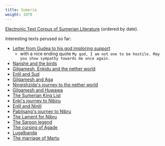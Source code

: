 ```yaml
---
title: Sumeria
weight: 1070
---
```


[Electronic Text Corpus of Sumerian Literature](https://etcsl.orinst.ox.ac.uk/datelist.htm) (ordered by date).

Interesting texts perused so far:

* [Letter from Gudea to his god imploring support](https://etcsl.orinst.ox.ac.uk/section3/tr3320.htm)
	* with a nice ending quote `My god, I am not one to be hostile. May you show sympathy towards me once again.`
* [Nanshe and the birds](https://etcsl.orinst.ox.ac.uk/section4/tr4143.htm)
* [Gilgamesh, Enkidu and the nether world](https://etcsl.orinst.ox.ac.uk/section1/tr1814.htm)
* [Enlil and Sud](https://etcsl.orinst.ox.ac.uk/section1/tr122.htm)
* [Gilgamesh and Aga](https://etcsl.orinst.ox.ac.uk/section1/tr1811.htm)
* [Ningishzida's journey to the nether world](https://etcsl.orinst.ox.ac.uk/section1/tr173.htm)
* [Gilgamesh and Huwawa](https://etcsl.orinst.ox.ac.uk/section1/tr1815.htm)
* [The Sumerian King List](https://etcsl.orinst.ox.ac.uk/section2/tr211.htm)
* [Enki's journey to Nibiru](https://etcsl.orinst.ox.ac.uk/section1/tr114.htm)
* [Enlil and Ninlil](https://etcsl.orinst.ox.ac.uk/section1/tr121.htm)
* [Pabilsang's journey to Nibru](https://etcsl.orinst.ox.ac.uk/section1/tr178.htm)
* [The Lament for Nibru](https://etcsl.orinst.ox.ac.uk/section2/tr224.htm)
* [The Sargon legend](https://etcsl.orinst.ox.ac.uk/section2/tr214.htm)
* [The cursing of Agade](https://etcsl.orinst.ox.ac.uk/section2/tr215.htm)
* [Lugalbanda](https://etcsl.orinst.ox.ac.uk/section1/tr1822.htm)
* [The marriage of Martu](https://etcsl.orinst.ox.ac.uk/section1/tr171.htm)
